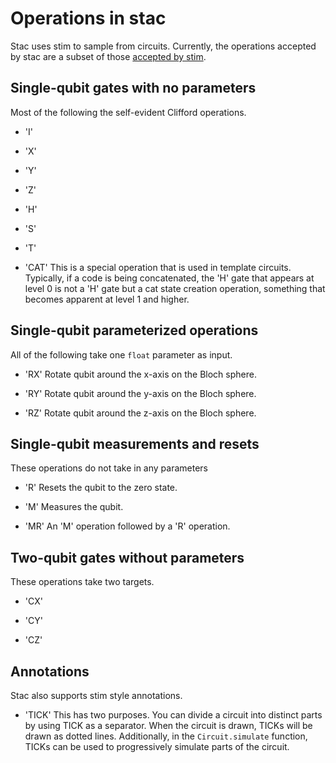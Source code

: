 # Operations in stac

Stac uses stim to sample from circuits. Currently, the operations accepted by stac are a subset of those [accepted by stim](https://github.com/quantumlib/Stim/blob/main/doc/gates.md).

## Single-qubit gates with no parameters

Most of the following the self-evident Clifford operations.

* 'I'

* 'X'

* 'Y'

* 'Z'

* 'H'

* 'S'

* 'T'

* 'CAT'
  This is a special operation that is used in template circuits. Typically, if a code is being concatenated, the 'H' gate that appears at level 0 is not a 'H' gate but a cat state creation operation, something that becomes apparent at level 1 and higher.

## Single-qubit parameterized operations
All of the following take one `float` parameter as input.

* 'RX'
  Rotate qubit around the x-axis on the Bloch sphere.

* 'RY'
  Rotate qubit around the y-axis on the Bloch sphere.

* 'RZ'
  Rotate qubit around the z-axis on the Bloch sphere.

## Single-qubit measurements and resets
These operations do not take in any parameters

* 'R'
  Resets the qubit to the zero state.

* 'M'
  Measures the qubit.

* 'MR'
  An 'M' operation followed by a 'R' operation.

## Two-qubit gates without parameters
These operations take two targets.

* 'CX'

* 'CY'

* 'CZ'

## Annotations
Stac also supports stim style annotations.

* 'TICK'
  This has two purposes. You can divide a circuit into distinct parts by using TICK as a separator. When the circuit is drawn, TICKs will be drawn as dotted lines. Additionally, in the `Circuit.simulate` function, TICKs can be used to progressively simulate parts of the circuit.





